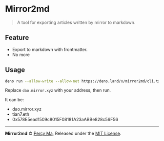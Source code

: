 # Mirror2md

> A tool for exporting articles written by mirror to markdown.

## Feature

- Export to markdown with frontmatter.
- No more

## Usage

```sh
deno run --allow-write --allow-net https://deno.land/x/mirror2md/cli.ts dao.mirror.xyz
```

Replace `dao.mirror.xyz` with your address, then run.

It can be:

- dao.mirror.xyz
- tian7.eth
- 0x578E5ead1509c8015F08181A23aABBe828c56F56

---

**Mirror2md** © [Percy Ma](https://git.io/kecrily), Released under the [MIT License](LICENSE).
